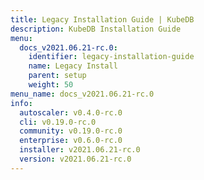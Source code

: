 ```yaml
---
title: Legacy Installation Guide | KubeDB
description: KubeDB Installation Guide
menu:
  docs_v2021.06.21-rc.0:
    identifier: legacy-installation-guide
    name: Legacy Install
    parent: setup
    weight: 50
menu_name: docs_v2021.06.21-rc.0
info:
  autoscaler: v0.4.0-rc.0
  cli: v0.19.0-rc.0
  community: v0.19.0-rc.0
  enterprise: v0.6.0-rc.0
  installer: v2021.06.21-rc.0
  version: v2021.06.21-rc.0
---
```


